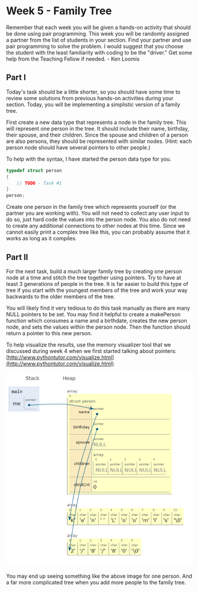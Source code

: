 # Week 5 - Family Tree
Remember that each week you will be given a hands-on activity that should
be done using pair programming. This week you will be randomly assigned a
partner from the list of students in your section. Find your partner and use
pair programming to solve the problem. I would suggest that you choose
the student with the least familiarity with coding to be the "driver."
Get some help from the Teaching Fellow if needed. - Ken Loomis

## Part I
Today's task should be a little shorter, so you should have some time to
review some solutions from previous hands-on activities during your section.
Today, you will be implementing a simplistic version of a family tree.

First create a new data type that represents a node in the family tree. This
will represent one person in the tree. It should include their name, birthday,
their spouse, and their children. Since the spouse and children of a person
are also persons, they should be represented with similar nodes. (Hint:
each person node should have several pointers to other people.)

To help with the syntax, I have started the person data type for you.

```C
typedef struct person
{
    // TODO - Task #1
}
person;
```

Create one person in the family tree which represents yourself (or the
partner you are working with). You will not need to collect any user
input to do so, just hard code the values into the person node. You also
do not need to create any additional connections to other nodes at this
time. Since we cannot easily print a complex tree like this, you can
probably assume that it works as long as it compiles.

## Part II
For the next task, build a much larger family tree by creating one person
node at a time and stitch the tree together using pointers. Try to have
at least 3 generations of people in the tree. It is far easier to build
this type of tree if you start with the youngest members of the tree and
work your way backwards to the older members of the tree.

You will likely find it very tedious to do this task manually as there
are many NULL pointers to be set. You may find it helpful to create a
makePerson function which consumes a name and a birthdate, creates the
new person node, and sets the values within the person node. Then the
function should return a pointer to this new person.

To help visualize the results, use the memory visualizer tool that we
discussed during week 4 when we first started talking about pointers:
[http://www.pythontutor.com/visualize.html](http://www.pythontutor.com/visualize.html)

![Screenshot of the PythonTutor website showing a visual represenation of a single person](screenshot.png)

You may end up seeing something like the above image for
one person. And a far more complicated tree when you add more people
to the family tree.